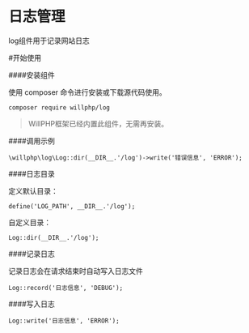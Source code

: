 # 日志管理

log组件用于记录网站日志

#开始使用

####安装组件

使用 composer 命令进行安装或下载源代码使用。

    composer require willphp/log

> WillPHP框架已经内置此组件，无需再安装。

####调用示例

    \willphp\log\Log::dir(__DIR__.'/log')->write('错误信息', 'ERROR'); 

####日志目录

定义默认目录：
	
	define('LOG_PATH', __DIR__.'/log');
	
自定义目录：
	
	Log::dir(__DIR__.'/log');

####记录日志

记录日志会在请求结束时自动写入日志文件

    Log::record('日志信息', 'DEBUG');  

####写入日志

    Log::write('日志信息', 'ERROR');  
